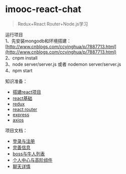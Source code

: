 # imooc-react-chat

> Redux+React Router+Node.js学习

运行项目<br>
1、先安装mongodb和环境搭建： [http://www.cnblogs.com/ccyinghua/p/7887713.html](http://www.cnblogs.com/ccyinghua/p/7887713.html)<br>
2、cnpm install<br>
3、node server/server.js 或者 nodemon server/server.js<br>
4、npm start<br>

知识准备：

- [搭建react项目](https://github.com/ccyinghua/React/blob/master/00_create.md)
- [react基础](https://github.com/ccyinghua/React/tree/master/01_react)
- [redux](https://github.com/ccyinghua/React/tree/master/02_redux)
- [react router](https://github.com/ccyinghua/React/tree/master/03_react%20router)
- [express](https://github.com/ccyinghua/React/blob/master/04_express+axios/express.md)
- [axios](https://github.com/ccyinghua/React/blob/master/04_express+axios/axios.md)
 

项目文档：

- [登录与注册](https://github.com/ccyinghua/imooc-react-chat/blob/master/01_login.md)
- [完善信息](https://github.com/ccyinghua/imooc-react-chat/blob/master/02_userInfo.md)
- [boss与牛人列表](https://github.com/ccyinghua/imooc-react-chat/blob/master/03_list.md)
- [个人中心与高阶组件](https://github.com/ccyinghua/imooc-react-chat/blob/master/04_user.md)
- [聊天详情](https://github.com/ccyinghua/imooc-react-chat/blob/master/05_chat.md)

